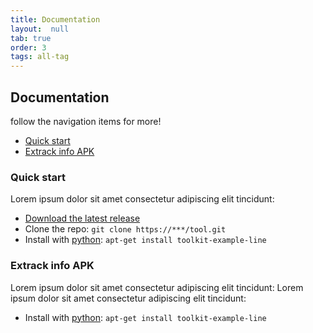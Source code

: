 ```yaml
---
title: Documentation
layout:  null
tab: true
order: 3
tags: all-tag
---
```


## Documentation

follow the navigation items for more!

- [Quick start](#quick-start)
- [Extrack info APK](#extrack-info-apk)


### Quick start
Lorem ipsum dolor sit amet consectetur adipiscing elit tincidunt:

- [Download the latest release](https://github.com/OWASP/www-project-android-security-inspector-toolkit/tags)
- Clone the repo: `git clone https://***/tool.git`
- Install with [python](https://www.***.com/): `apt-get install toolkit-example-line`

### Extrack info APK
Lorem ipsum dolor sit amet consectetur adipiscing elit tincidunt:
Lorem ipsum dolor sit amet consectetur adipiscing elit tincidunt:

- Install with [python](https://www.***.com/): `apt-get install toolkit-example-line`
